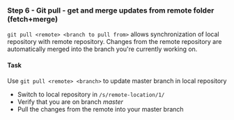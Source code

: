 ### Step 6 - Git pull - get and merge updates from remote folder (fetch+merge)

`git pull <remote> <branch to pull from>` allows synchronization of local repository with remote repository.
Changes from the remote repository are automatically merged into the branch you're currently working on. 

#### Task

Use `git pull <remote> <branch>` to update master branch in local repository 
- Switch to local repository in `/s/remote-location/1/`
- Verify that you are on branch *master*
- Pull the changes from the remote into your master branch